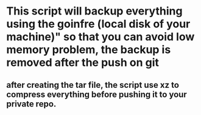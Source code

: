 # This script will backup everything using the goinfre (local disk of your machine)" so that you can avoid low memory problem, the backup is removed after the push on git

## after creating the tar file, the script use xz to compress everything before pushing it to your private repo. 
